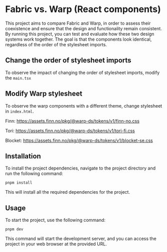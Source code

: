 # Fabric vs. Warp (React components)

This project aims to compare Fabric and Warp, in order to assess their coexistence and ensure that the design and functionality remain consistent. By running this project, you can test and evaluate how these two design systems work together. The goal is that the components look identical, regardless of the order of the stylesheet imports.

## Change the order of stylesheet imports

To observe the impact of changing the order of stylesheet imports, modify the `main.tsx`

## Modify Warp stylesheet

To observe the warp components with a different theme, change stylesheet in `index.html`.

Finn: https://assets.finn.no/pkg/@warp-ds/tokens/v1/finn-no.css

Tori: https://assets.finn.no/pkg/@warp-ds/tokens/v1/tori-fi.css

Blocket: https://assets.finn.no/pkg/@warp-ds/tokens/v1/blocket-se.css

## Installation

To install the project dependencies, navigate to the project directory and run the following command:

```shell
pnpm install
```

This will install all the required dependencies for the project.

## Usage

To start the project, use the following command:

```shell
pnpm dev
```

This command will start the development server, and you can access the project in your web browser at the provided URL.
